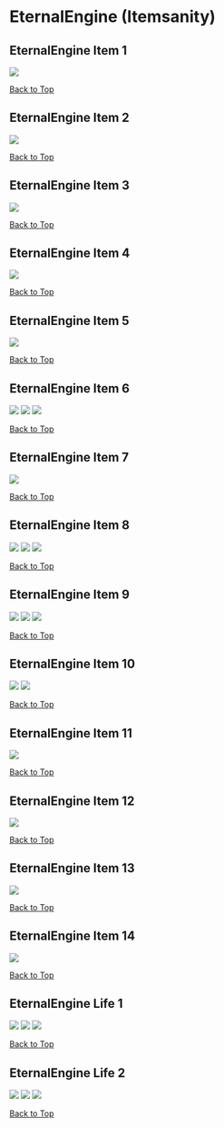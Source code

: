 # EternalEngine (Itemsanity)

## EternalEngine Item 1
![](./EternalEngine/item-1-1.png)

[Back to Top](#)

## EternalEngine Item 2
![](./EternalEngine/item-2-1.png)

[Back to Top](#)

## EternalEngine Item 3
![](./EternalEngine/item-3-1.png)

[Back to Top](#)

## EternalEngine Item 4
![](./EternalEngine/item-4-1.png)

[Back to Top](#)

## EternalEngine Item 5
![](./EternalEngine/item-5-1.png)

[Back to Top](#)

## EternalEngine Item 6
![](./EternalEngine/item-6-1.png)
![](./EternalEngine/item-6-2.png)
![](./EternalEngine/item-6-3.png)

[Back to Top](#)

## EternalEngine Item 7
![](./EternalEngine/item-7-1.png)

[Back to Top](#)

## EternalEngine Item 8
![](./EternalEngine/item-8-1.png)
![](./EternalEngine/item-8-2.png)
![](./EternalEngine/item-8-3.png)

[Back to Top](#)

## EternalEngine Item 9
![](./EternalEngine/item-9-1.png)
![](./EternalEngine/item-9-2.png)
![](./EternalEngine/item-9-3.png)

[Back to Top](#)

## EternalEngine Item 10
![](./EternalEngine/item-10-1.png)
![](./EternalEngine/item-10-2.png)

[Back to Top](#)

## EternalEngine Item 11
![](./EternalEngine/item-11-1.png)

[Back to Top](#)

## EternalEngine Item 12
![](./EternalEngine/item-12-1.png)

[Back to Top](#)

## EternalEngine Item 13
![](./EternalEngine/item-13-1.png)

[Back to Top](#)

## EternalEngine Item 14
![](./EternalEngine/item-14-1.png)

[Back to Top](#)

## EternalEngine Life 1
![](./EternalEngine/life-1-1.png)
![](./EternalEngine/life-1-2.png)
![](./EternalEngine/life-1-3.png)

[Back to Top](#)

## EternalEngine Life 2
![](./EternalEngine/life-2-1.png)
![](./EternalEngine/life-2-2.png)
![](./EternalEngine/life-2-3.png)

[Back to Top](#)

